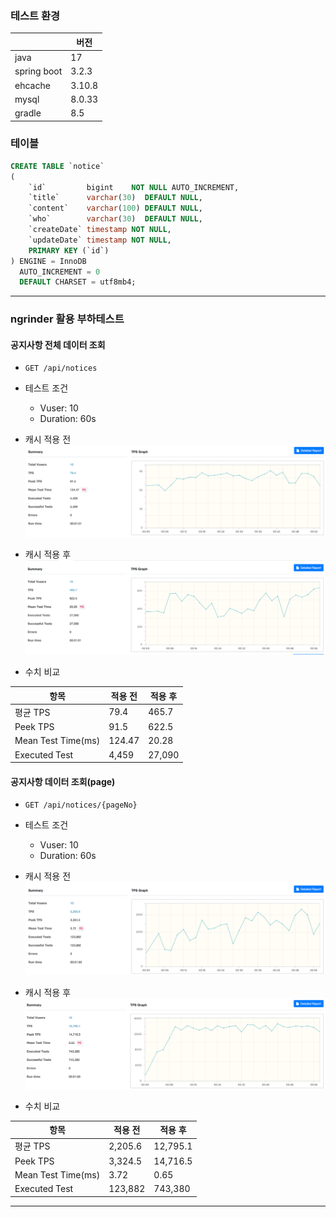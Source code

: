 ### 테스트 환경

|             | 버전     |
|-------------|--------|
| java        | 17     |
| spring boot | 3.2.3  |
| ehcache     | 3.10.8 |
| mysql       | 8.0.33 |
| gradle      | 8.5    |

### 테이블

```sql
CREATE TABLE `notice`
(
    `id`         bigint    NOT NULL AUTO_INCREMENT,
    `title`      varchar(30)  DEFAULT NULL,
    `content`    varchar(100) DEFAULT NULL,
    `who`        varchar(30)  DEFAULT NULL,
    `createDate` timestamp NOT NULL,
    `updateDate` timestamp NOT NULL,
    PRIMARY KEY (`id`)
) ENGINE = InnoDB
  AUTO_INCREMENT = 0
  DEFAULT CHARSET = utf8mb4;
```

---

### ngrinder 활용 부하테스트

#### 공지사항 전체 데이터 조회

- `GET /api/notices`
- 테스트 조건
    - Vuser: 10
    - Duration: 60s

- 캐시 적용 전
  ![findall-before.png](images/findall-before.png)

- 캐시 적용 후
  ![findall-after.png](images/findall-after.png)

- 수치 비교

| 항목                 | 적용 전   | 적용 후   |
|--------------------|--------|--------|
| 평균 TPS             | 79.4   | 465.7  |
| Peek TPS           | 91.5   | 622.5  |
| Mean Test Time(ms) | 124.47 | 20.28  |
| Executed Test      | 4,459  | 27,090 |

#### 공지사항 데이터 조회(page)

- `GET /api/notices/{pageNo}`
- 테스트 조건
  - Vuser: 10
  - Duration: 60s

- 캐시 적용 전
  ![findpage-before.png](images/findpage-before.png)

- 캐시 적용 후
  ![findpage-after.png](images/findpage-after.png)

- 수치 비교

| 항목                 | 적용 전    | 적용 후     |
|--------------------|---------|----------|
| 평균 TPS             | 2,205.6 | 12,795.1 |
| Peek TPS           | 3,324.5 | 14,716.5 |
| Mean Test Time(ms) | 3.72    | 0.65     |
| Executed Test      | 123,882 | 743,380  |

---

